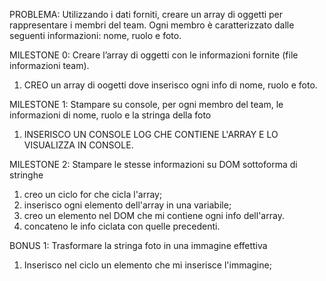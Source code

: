 PROBLEMA: Utilizzando i dati forniti, creare un array di oggetti per rappresentare i membri del team. Ogni membro è caratterizzato dalle seguenti informazioni: nome, ruolo e foto.

MILESTONE 0:
Creare l’array di oggetti con le informazioni fornite (file informazioni team).

1. CREO un array di oogetti dove inserisco ogni info di nome, ruolo e foto.

MILESTONE 1: Stampare su console, per ogni membro del team, le informazioni di nome, ruolo e la stringa della foto

1. INSERISCO UN CONSOLE LOG CHE CONTIENE L'ARRAY E LO VISUALIZZA IN CONSOLE.

MILESTONE 2:
Stampare le stesse informazioni su DOM sottoforma di stringhe

1. creo un ciclo for che cicla l'array;
2. inserisco ogni elemento dell'array in una variabile;
3. creo un elemento nel DOM che mi contiene ogni info dell'array.
4. concateno le info ciclata con quelle precedenti.

BONUS 1: Trasformare la stringa foto in una immagine effettiva

1. Inserisco nel ciclo un elemento che mi inserisce l'immagine;
